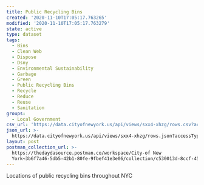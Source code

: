 ```yaml
---
title: Public Recycling Bins
created: '2020-11-10T17:05:17.763265'
modified: '2020-11-10T17:05:17.763279'
state: active
type: dataset
tags:
  - Bins
  - Clean Web
  - Dispose
  - Dsny
  - Environmental Sustainability
  - Garbage
  - Green
  - Public Recycling Bins
  - Recycle
  - Reduce
  - Reuse
  - Sanitation
groups:
  - Local Government
csv_url: 'https://data.cityofnewyork.us/api/views/sxx4-xhzg/rows.csv?accessType=DOWNLOAD'
json_url: >-
  https://data.cityofnewyork.us/api/views/sxx4-xhzg/rows.json?accessType=DOWNLOAD
layout: post
postman_collection_url: >-
  https://thedaydasource.postman.co/workspace/City-of New
  York~3b6f7a46-5db5-42b1-80fe-9fbef41e3e06/collection/c530013d-8ccf-4561-9756-5d6e13be88db
---
```

Locations of public recycling bins throughout NYC
